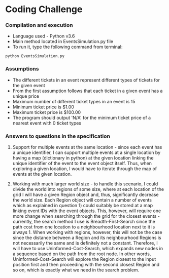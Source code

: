 # Coding Challenge

### Compilation and execution
* Language used - Python v3.6
* Main method located in EventsSimulation.py file
* To run it, type the following command from terminal:
```
python EventsSimulation.py
```

### Assumptions
* The different tickets in an event represent different types of tickets for the given event
* From the first assumption follows that each ticket in a given event has a unique price
* Maximum number of different ticket types in an event is 15
* Minimum ticket price is $1.00
* Maximum ticket price is $100.00
* The program should output 'N/A' for the minimum ticket price of a nearest event with 0 ticket types

### Answers to questions in the specification
1) Support for multiple events at the same location - since each event has a unique identifier, I can support multiple 
events at a single location by having a map (dictionary in python) at the given location linking the unique identifier 
of the event to the event object itself. Thus, when exploring a given location, I would have to iterate through the map 
of events at the given location.

2) Working with much larger world size - to handle this scenario, I could divide the world into regions of some size,
where at each location of the grid I will have a given Region object and, thus, significantly decrease the world size. 
Each Region object will contain a number of events which as explained in question 1) could suitably be stored at a map 
linking event IDs with the event objects. This, however, will require one more change when searching through the grid 
for the closest events - currently, the search method I use is Breadth-First-Search since the path cost from one 
location to a neighbourhood location next to it is always 1. When working with regions, however, this will not be the 
case since the distance between a Region and its neighbourhood Regions is not necessarily the same and is definitely not 
a constant. Therefore, I will have to use Uninformed-Cost-Search, which expands new nodes in a sequence based on the 
path from the root node. In other words, Uninformed-Cost-Search will explore the Region closest to the input position 
first and then proceeding with the second closest Region and so on, which is exactly what we need in the search problem.
